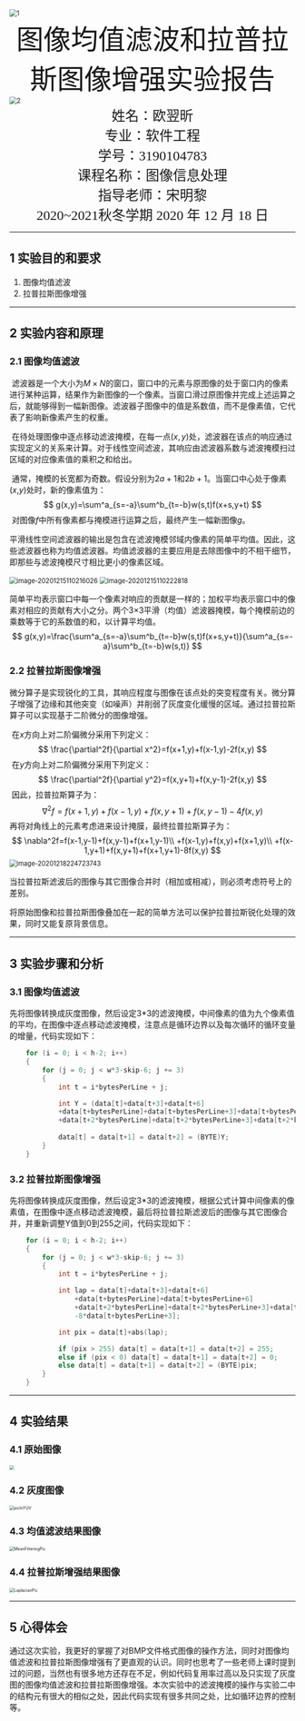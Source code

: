 

<img src="picture/1.png" alt="1" style="zoom:80%;" />



<center><font face="黑体" size="7">图像均值滤波和拉普拉斯图像增强实验报告</font></center>



<img src="picture/2.png" alt="2" style="zoom:80%;" />

<center>
    <font face="楷体" size="5">姓名：欧翌昕</font>
</center>

<center>
    <font face="楷体" size="5">专业：软件工程</font>
</center>


<center>
    <font face="楷体" size="5">学号：3190104783</font>
</center>

<center>
    <font face="楷体" size="5">课程名称：图像信息处理</font>
</center>
<center>
    <font face="楷体" size="5">指导老师：宋明黎</font>
</center>



<center>
    </font><font face="黑体" size="5">2020~2021秋冬学期 2020 年 12 月 18 日</font>
</center>

---



## 1 实验目的和要求

1. 图像均值滤波
2. 拉普拉斯图像增强

---



## 2 实验内容和原理

### 2.1 图像均值滤波

​		滤波器是一个大小为$M\times N$的窗口，窗口中的元素与原图像的处于窗口内的像素进行某种运算，结果作为新图像的一个像素。当窗口滑过原图像并完成上述运算之后，就能够得到一幅新图像。滤波器子图像中的值是系数值，而不是像素值，它代表了影响新像素产生的权重。

​		在待处理图像中逐点移动滤波掩模，在每一点$(x, y)$处，滤波器在该点的响应通过实现定义的关系来计算。对于线性空间滤波，其响应由滤波器系数与滤波掩模扫过区域的对应像素值的乘积之和给出。

​		通常，掩模的长宽都为奇数。假设分别为$2a+1$和$2b+1$。当窗口中心处于像素(*x*,*y*)处时，新的像素值为：
$$
g(x,y)=\sum^a_{s=-a}\sum^b_{t=-b}w(s,t)f(x+s,y+t)
$$
​		对图像$f$中所有像素都与掩模进行运算之后，最终产生一幅新图像$g$。

​		平滑线性空间滤波器的输出是包含在滤波掩模邻域内像素的简单平均值。因此，这些滤波器也称为均值滤波器。均值滤波器的主要应用是去除图像中的不相干细节，即那些与滤波掩模尺寸相比更小的像素区域。

​    <img src="picture/image-20201215110216026.png" alt="image-20201215110216026" style="zoom:80%;" />                  <img src="picture/image-20201215110222818.png" alt="image-20201215110222818" style="zoom:80%;" />

​		简单平均表示窗口中每一个像素对响应的贡献是一样的；加权平均表示窗口中的像素对相应的贡献有大小之分。两个3×3平滑（均值）滤波器掩模，每个掩模前边的乘数等于它的系数值的和，以计算平均值。
$$
g(x,y)=\frac{\sum^a_{s=-a}\sum^b_{t=-b}w(s,t)f(x+s,y+t)}{\sum^a_{s=-a}\sum^b_{t=-b}w(s,t)}
$$

### 2.2 拉普拉斯图像增强

​		微分算子是实现锐化的工具，其响应程度与图像在该点处的突变程度有关。微分算子增强了边缘和其他突变（如噪声）并削弱了灰度变化缓慢的区域。通过拉普拉斯算子可以实现基于二阶微分的图像增强。

​		在$x$方向上对二阶偏微分采用下列定义：
$$
\frac{\partial^2f}{\partial x^2}=f(x+1,y)+f(x-1,y)-2f(x,y)
$$
​		在$y$方向上对二阶偏微分采用下列定义：
$$
\frac{\partial^2f}{\partial y^2}=f(x,y+1)+f(x,y-1)-2f(x,y)
$$
​		因此，拉普拉斯算子为：
$$
\nabla^2f=f(x+1,y)+f(x-1,y)+f(x,y+1)+f(x,y-1)-4f(x,y)
$$
​		再将对角线上的元素考虑进来设计掩膜，最终拉普拉斯算子为：
$$
\nabla^2f=f(x-1,y-1)+f(x,y-1)+f(x+1,y-1)\\
+f(x-1,y)+f(x,y)+f(x+1,y)\\
+f(x-1,y+1)+f(x,y+1)+f(x+1,y+1)-8f(x,y)
$$
<img src="picture/image-20201218224723743.png" alt="image-20201218224723743" style="zoom:80%;" />

​		当拉普拉斯滤波后的图像与其它图像合并时（相加或相减），则必须考虑符号上的差别。

​		将原始图像和拉普拉斯图像叠加在一起的简单方法可以保护拉普拉斯锐化处理的效果，同时又能复原背景信息。

---



## 3 实验步骤和分析

### 3.1 图像均值滤波

​		先将图像转换成灰度图像，然后设定3*3的滤波掩模，中间像素的值为九个像素值的平均，在图像中逐点移动滤波掩模，注意点是循环边界以及每次循环的循环变量的增量，代码实现如下：

```c
    for (i = 0; i < h-2; i++)
	{
		for (j = 0; j < w*3-skip-6; j += 3)
		{
			int t = i*bytesPerLine + j;

            int Y = (data[t]+data[t+3]+data[t+6]
            +data[t+bytesPerLine]+data[t+bytesPerLine+3]+data[t+bytesPerLine+6]
            +data[t+2*bytesPerLine]+data[t+2*bytesPerLine+3]+data[t+2*bytesPerLine+6])/9;
			
            data[t] = data[t+1] = data[t+2] = (BYTE)Y; 
		}
	}
```

### 3.2 拉普拉斯图像增强

​		先将图像转换成灰度图像，然后设定3*3的滤波掩模，根据公式计算中间像素的像素值，在图像中逐点移动滤波掩模，最后将拉普拉斯滤波后的图像与其它图像合并，并重新调整Y值到0到255之间，代码实现如下：

```c
    for (i = 0; i < h-2; i++)
	{
		for (j = 0; j < w*3-skip-6; j += 3)
		{
			int t = i*bytesPerLine + j;

            int lap = data[t]+data[t+3]+data[t+6]
                +data[t+bytesPerLine]+data[t+bytesPerLine+6]
                +data[t+2*bytesPerLine]+data[t+2*bytesPerLine+3]+data[t+2*bytesPerLine+6]
                -8*data[t+bytesPerLine+3];

            int pix = data[t]+abs(lap);

            if (pix > 255) data[t] = data[t+1] = data[t+2] = 255;
            else if (pix < 0) data[t] = data[t+1] = data[t+2] = 0;
            else data[t] = data[t+1] = data[t+2] = (BYTE)pix;
		}
	}
```

---



## 4 实验结果

### 4.1 原始图像

<img src="picture/pic.bmp" style="zoom:50%;" />

### 4.2 灰度图像

<img src="picture/picInYUV.bmp" alt="picInYUV" style="zoom:50%;" />

### 4.3 均值滤波结果图像

<img src="picture/MeanFilteringPic.bmp" alt="MeanFilteringPic" style="zoom:50%;" />

### 4.4 拉普拉斯增强结果图像

<img src="picture/LaplacianPic.bmp" alt="LaplacianPic" style="zoom:50%;" />

---



## 5 心得体会

​		通过这次实验，我更好的掌握了对BMP文件格式图像的操作方法，同时对图像均值滤波和拉普拉斯图像增强有了更直观的认识。同时也思考了一些老师上课时提到过的问题，当然也有很多地方还存在不足，例如代码复用率过高以及只实现了灰度图的图像均值滤波和拉普拉斯图像增强。本次实验中的滤波掩模的操作与实验二中的结构元有很大的相似之处，因此代码实现有很多共同之处，比如循环边界的控制等。
